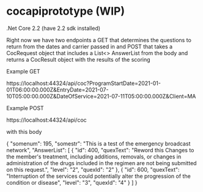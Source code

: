 # cocapiprototype (WIP)

.Net Core 2.2 (have 2.2 sdk installed)

Right now we have two endpoints a 
GET that determines the questions to return from the dates and carrier passed in
    and 
POST that takes a CocRequest object that includes a List<<Question>> AnswerList from the body 
    and returns a CocResult object with the results of the scoring
    
Example GET

https://localhost:44324/api/coc?ProgramStartDate=2021-01-01T06:00:00.000Z&EntryDate=2021-07-10T05:00:00.000Z&DateOfService=2021-07-11T05:00:00.000Z&Client=MA

Example POST

https://localhost:44324/api/coc

with this body

{
	"somenum": 195,
	"somestr": "This is a test of the emergency broadcast network",
	"AnswerList": [
		{
			"id": 400,
			"quexText": "Reword this Changes to the member's treatment, including  additions, removals, or changes in administration of the drugs included in the regimen are not being submitted on this request.",
			"level": "2",
			"quexId": "2"
		},
		{
			"id": 600,
			"quexText": "Interruption of the services could potentially alter the progression of the condition or disease",
			"level": "3",
			"quexId": "4"
		}
	]
}
